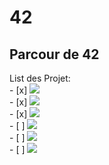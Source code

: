 # 42
## Parcour de 42
List des Projet:<br />
	    - [x] ![](https://img.shields.io/static/v1?label=Libft&message=115&color=success&style=?style=for-the-badge&logo=appveyor)<br />
	    - [x] ![](https://img.shields.io/static/v1?label=Get_next_line&message=112&color=success&style=?style=for-the-badge&logo=appveyor)<br />
	    - [x] ![](https://img.shields.io/static/v1?label=Ft_printf&message=100&color=success&style=?style=for-the-badge&logo=appveyor)<br />
	    - [ ] ![](https://img.shields.io/static/v1?label=Push_swap&message=0&color=success&style=?style=for-the-badge&logo=appveyor)<br />
	    - [ ] ![](https://img.shields.io/static/v1?label=Pipex&message=0&color=success&style=?style=for-the-badge&logo=appveyor)<br />
	    - [ ] ![](https://img.shields.io/static/v1?label=Fdf&message=118&color=success&style=?style=for-the-badge&logo=appveyor)<br />
